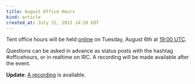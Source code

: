 ```yaml
---
title: August Office Hours
kind: article
created_at: July 31, 2013 14:20 EDT
---
```


Tent office hours will be held [online](/officehours) on Tuesday,
August 6th at [19:00 UTC](http://everytimezone.com/#2013-8-6,420,6bj).

Questions can be asked in advance as status posts with the hashtag #officehours,
or in realtime on IRC. A recording will be made available after the event.

**Update**: [A recording](/officehours/2013-08-06) is available.

